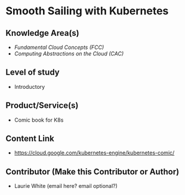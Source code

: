 # Smooth Sailing with Kubernetes

## Knowledge Area(s)

- *Fundamental Cloud Concepts (FCC)*
- *Computing Abstractions on the Cloud (CAC)*

## Level of study

- Introductory

## Product/Service(s)

- Comic book for K8s

## Content Link

- https://cloud.google.com/kubernetes-engine/kubernetes-comic/

## Contributor  (Make this Contributor or Author)

* Laurie White (email here? email optional?)
